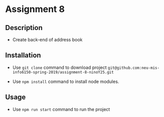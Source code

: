# Assignment 8

## Description

* Create back-end of address book

## Installation

* Use ```git clone``` command to download project
```git@github.com:neu-mis-info6150-spring-2019/assignment-8-ninoY25.git```

* Use ```npm install``` command to install node modules.

## Usage

* Use ```npm run start``` command to run the project